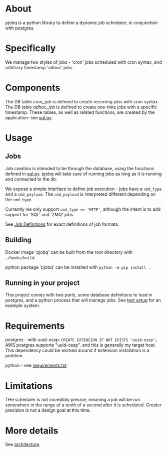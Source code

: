 # About
pjobq is a python library to define a dynamic job scheduler, in conjunction with postgres.

# Specifically
We manage two styles of jobs - 'cron' jobs scheduled with cron syntax, and arbitrary timestamp 'adhoc' jobs.

# Components

The DB table *cron_job* is defined to create recurring jobs with cron syntax.
The DB table *adhoc_job* is defined to create one-time jobs with a specific timestamp.
These tables, as well as related functions, are created by the application: see [sql.py](pjobq/db/sql.py).


# Usage
## Jobs
Job creation is intended to be through the database, using the functions defined in [sql.py](pjobq/db/sql.py).
pjobq will take care of running jobs as long as it is running and connected to the db.

We expose a simple interface to define job execution - jobs have a `cmd_type` and a `cmd_payload`.
The `cmd_payload` is interpreted different depending on the `cmd_type`.

Currently we only support `cmd_type == 'HTTP'`, although the intent is to add support for 'SQL' and 'ZMQ' jobs.

See [Job Definitions](notes/job_definitions.md) for exact definitions of job formats.

## Building
Docker image 'pjobq' can be built from the root directory with `./hooks/build`.

python package 'pjobq' can be installed with `python -m pip install .`

## Running in your project
This project comes with two parts, some database definitions to load in postgres, and a python process that will manage jobs.
See [test setup](integration/docker-compose.yaml) for an example system.


# Requirements
postgres - with uuid-ossp:
`CREATE EXTENSION IF NOT EXISTS "uuid-ossp";`
AWS postgres supports "uuid-ossp", and this is generally my target host.  This dependency could be worked around if extension installation is a problem.

python - see [requirements.txt](requirements.txt).

# Limitations
THe scheduler is not incredibly precise, meaning a job will be run somewhere in the range
of a tenth of a second after it is scheduled.
Greater precision is not a design goal at this time.

# More details
See [architecture](notes/architecture.md).
